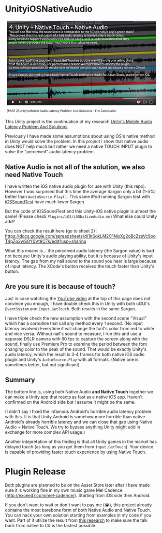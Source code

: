 # UnityiOSNativeAudio

[![youtube](youtube.png)](https://www.youtube.com/watch?v=6Wot7lzZR5o)

This Unity project is the continuation of my research [Unity's Mobile Audio Latency Problem And Solutions](http://exceed7.com/mobile-native-audio/research.html)

Previously I have made some assumptions about using OS's native method in Unity would solve the problem. In this project I show that native audio does NOT help much but rather we need a native TOUCH INPUT plugin to solve the "perceived" audio latency problem.

## Native Audio is not all of the solution, we also need Native Touch

I have written the iOS native audio plugin for use with Unity (this repo). However I was surprised that this time the average Sargon only a bit (1-5%) better than `AudioSource.Play()`. This same iPod running Sargon test with [iOSSoundTest](https://github.com/5argon/iOSSoundTest) have much lower Sargon.

But the code of iOSSoundTest and this Unity-iOS native plugin is almost the same! (Please check `Plugins/iOS/iOSNativeAudio.mm`) What else could Unity add?

You can check the result here (go to sheet 2) : https://docs.google.com/spreadsheets/d/1kSqkLM2C1NjxXg2oBcZzsVc9ooT4pZo2wSOY0Vt8C7k/edit?usp=sharing

What this means is... the perceived audio latency (the Sargon value) is bad not because Unity's audio playing ability, but it is because of Unity's input latency. The gap from my nail sound to the sound you hear is large because of input latency. The XCode's button received the touch faster than Unity's button.

## Are you sure it is because of touch?

Just in case watching the [YouTube video](https://www.youtube.com/watch?v=6Wot7lzZR5o) at the top of this page does not convince you enough, I have double check this in Unity with both uGUI's `EventSystem` and `Input.GetTouch`. Both results in the same Sargon.

I have triple check the new assumption with the second scene "Visual" which has a coroutine that call any method every 1 second. (No input latency involved) Everytime it will change the font's color from red to white and vice versa. Without nail's sound to measure, I run this and use a separate DSLR camera with 60 fps to capture the screen along with the sound, finally use Premiere Pro to examine the period between the font changing color to the peak of the sound. That would be exactly Unity's audio latency, which the result is 3-4 frames for both native iOS audio plugin and Unity's `AudioSource.Play` with all formats. (Native one is sometimes better, but not significant)

## Summary

The bottom line is, using both Native Audio **and Native Touch** together we can make a Unity app that reacts as fast as a native iOS app. Haven't confirmed on the Android side but I assume it might be the same.

(I didn't say I fixed the infamous Android's horrible audio latency problem with this. It is that Unity Android is somehow more horrible than native Android's already horrible latency and we can close that gap using Native Audio + Native Touch. We try to bypass anything Unity might add in exchange for more complex API usage.)

Another intepretation of this finding is that all Unity games in the market has delayed touch (as long as you get them from `Input.GetTouch`). Your device is capable of providing faster touch experience by using Native Touch.

# Plugin Release

Both plugins are planned to be on the Asset Store later after I have made sure it is working fine in my own music game Mel Cadence (http://exceed7.com/mel-cadence/). Starting from iOS side then Android. 

If you don't want to wait or don't want to pay me (😭), this project already contains the most barebone form of both Native Audio and Native Touch. You can hack your own solution starting from examples in my code if you want. Part of it utilize the result from [this research](https://github.com/5argon/UnitySendMessageEfficiencyTest) to make sure the talk back from native to C# is the fastest possible.